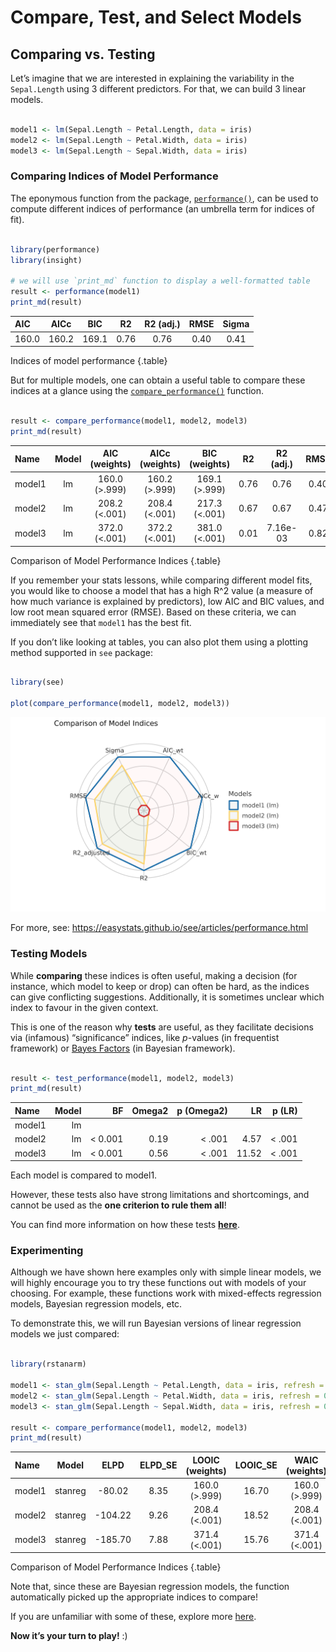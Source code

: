 # Compare, Test, and Select Models

## Comparing vs. Testing

Let’s imagine that we are interested in explaining the variability in
the `Sepal.Length` using 3 different predictors. For that, we can build
3 linear models.

``` r

model1 <- lm(Sepal.Length ~ Petal.Length, data = iris)
model2 <- lm(Sepal.Length ~ Petal.Width, data = iris)
model3 <- lm(Sepal.Length ~ Sepal.Width, data = iris)
```

### Comparing Indices of Model Performance

The eponymous function from the package,
[`performance()`](https://easystats.github.io/performance/reference/model_performance.html),
can be used to compute different indices of performance (an umbrella
term for indices of fit).

``` r

library(performance)
library(insight)

# we will use `print_md` function to display a well-formatted table
result <- performance(model1)
print_md(result)
```

| AIC   | AICc  |  BIC  |  R2  | R2 (adj.) | RMSE | Sigma |
|:------|:-----:|:-----:|:----:|:---------:|:----:|:-----:|
| 160.0 | 160.2 | 169.1 | 0.76 |   0.76    | 0.40 | 0.41  |

Indices of model performance {.table}

But for multiple models, one can obtain a useful table to compare these
indices at a glance using the
[`compare_performance()`](https://easystats.github.io/performance/reference/compare_performance.html)
function.

``` r

result <- compare_performance(model1, model2, model3)
print_md(result)
```

| Name | Model | AIC (weights) | AICc (weights) | BIC (weights) | R2 | R2 (adj.) | RMSE | Sigma |
|:---|:--:|:--:|:--:|:--:|:--:|:--:|:--:|:--:|
| model1 | lm | 160.0 (\>.999) | 160.2 (\>.999) | 169.1 (\>.999) | 0.76 | 0.76 | 0.40 | 0.41 |
| model2 | lm | 208.2 (\<.001) | 208.4 (\<.001) | 217.3 (\<.001) | 0.67 | 0.67 | 0.47 | 0.48 |
| model3 | lm | 372.0 (\<.001) | 372.2 (\<.001) | 381.0 (\<.001) | 0.01 | 7.16e-03 | 0.82 | 0.83 |

Comparison of Model Performance Indices {.table}

If you remember your stats lessons, while comparing different model
fits, you would like to choose a model that has a high R^2 value (a
measure of how much variance is explained by predictors), low AIC and
BIC values, and low root mean squared error (RMSE). Based on these
criteria, we can immediately see that `model1` has the best fit.

If you don’t like looking at tables, you can also plot them using a
plotting method supported in `see` package:

``` r

library(see)

plot(compare_performance(model1, model2, model3))
```

![](compare_files/figure-html/unnamed-chunk-5-1.png)

For more, see:
<https://easystats.github.io/see/articles/performance.html>

### Testing Models

While **comparing** these indices is often useful, making a decision
(for instance, which model to keep or drop) can often be hard, as the
indices can give conflicting suggestions. Additionally, it is sometimes
unclear which index to favour in the given context.

This is one of the reason why **tests** are useful, as they facilitate
decisions via (infamous) “significance” indices, like *p*-values (in
frequentist framework) or [Bayes
Factors](https://easystats.github.io/bayestestR/articles/bayes_factors.html)
(in Bayesian framework).

``` r

result <- test_performance(model1, model2, model3)
print_md(result)
```

| Name   | Model |       BF | Omega2 | p (Omega2) |    LR |  p (LR) |
|:-------|------:|---------:|-------:|-----------:|------:|--------:|
| model1 |    lm |          |        |            |       |         |
| model2 |    lm | \< 0.001 |   0.19 |    \< .001 |  4.57 | \< .001 |
| model3 |    lm | \< 0.001 |   0.56 |    \< .001 | 11.52 | \< .001 |

Each model is compared to model1.

However, these tests also have strong limitations and shortcomings, and
cannot be used as the **one criterion to rule them all**!

You can find more information on how these tests
[**here**](https://easystats.github.io/performance/reference/test_performance.html).

### Experimenting

Although we have shown here examples only with simple linear models, we
will highly encourage you to try these functions out with models of your
choosing. For example, these functions work with mixed-effects
regression models, Bayesian regression models, etc.

To demonstrate this, we will run Bayesian versions of linear regression
models we just compared:

``` r

library(rstanarm)

model1 <- stan_glm(Sepal.Length ~ Petal.Length, data = iris, refresh = 0)
model2 <- stan_glm(Sepal.Length ~ Petal.Width, data = iris, refresh = 0)
model3 <- stan_glm(Sepal.Length ~ Sepal.Width, data = iris, refresh = 0)

result <- compare_performance(model1, model2, model3)
print_md(result)
```

| Name | Model | ELPD | ELPD_SE | LOOIC (weights) | LOOIC_SE | WAIC (weights) | R2 | R2 (adj.) | RMSE | Sigma |
|:---|:--:|:--:|:--:|:--:|:--:|:--:|:--:|:--:|:--:|:--:|
| model1 | stanreg | -80.02 | 8.35 | 160.0 (\>.999) | 16.70 | 160.0 (\>.999) | 0.76 | 0.76 | 0.40 | 0.41 |
| model2 | stanreg | -104.22 | 9.26 | 208.4 (\<.001) | 18.52 | 208.4 (\<.001) | 0.67 | 0.66 | 0.47 | 0.48 |
| model3 | stanreg | -185.70 | 7.88 | 371.4 (\<.001) | 15.76 | 371.4 (\<.001) | 0.01 | -1.71e-03 | 0.82 | 0.83 |

Comparison of Model Performance Indices {.table}

Note that, since these are Bayesian regression models, the function
automatically picked up the appropriate indices to compare!

If you are unfamiliar with some of these, explore more
[here](https://easystats.github.io/performance/reference/looic.html).

**Now it’s your turn to play!** :)

